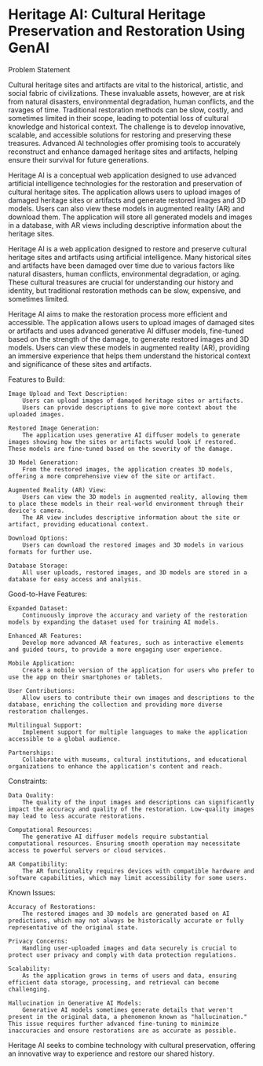 # Heritage AI: Cultural Heritage Preservation and Restoration Using GenAI

Problem Statement

Cultural heritage sites and artifacts are vital to the historical, artistic, and social fabric of civilizations. These invaluable assets, however, are at risk from natural disasters, environmental degradation, human conflicts, and the ravages of time. Traditional restoration methods can be slow, costly, and sometimes limited in their scope, leading to potential loss of cultural knowledge and historical context.
The challenge is to develop innovative, scalable, and accessible solutions for restoring and preserving these treasures. Advanced AI technologies offer promising tools to accurately reconstruct and enhance damaged heritage sites and artifacts, helping ensure their survival for future generations.

Heritage AI is a conceptual web application designed to use advanced artificial intelligence technologies for the restoration and preservation of cultural heritage sites. The application allows users to upload images of damaged heritage sites or artifacts and generate restored images and 3D models. Users can also view these models in augmented reality (AR) and download them. The application will store all generated models and images in a database, with AR views including descriptive information about the heritage sites.

Heritage AI is a web application designed to restore and preserve cultural heritage sites and artifacts using artificial intelligence. Many historical sites and artifacts have been damaged over time due to various factors like natural disasters, human conflicts, environmental degradation, or aging. These cultural treasures are crucial for understanding our history and identity, but traditional restoration methods can be slow, expensive, and sometimes limited.

Heritage AI aims to make the restoration process more efficient and accessible. The application allows users to upload images of damaged sites or artifacts and uses advanced generative AI diffuser models, fine-tuned based on the strength of the damage, to generate restored images and 3D models. Users can view these models in augmented reality (AR), providing an immersive experience that helps them understand the historical context and significance of these sites and artifacts.

Features to Build:

    Image Upload and Text Description:
        Users can upload images of damaged heritage sites or artifacts.
        Users can provide descriptions to give more context about the uploaded images.

    Restored Image Generation:
        The application uses generative AI diffuser models to generate images showing how the sites or artifacts would look if restored. These models are fine-tuned based on the severity of the damage.

    3D Model Generation:
        From the restored images, the application creates 3D models, offering a more comprehensive view of the site or artifact.

    Augmented Reality (AR) View:
        Users can view the 3D models in augmented reality, allowing them to place these models in their real-world environment through their device's camera.
        The AR view includes descriptive information about the site or artifact, providing educational context.

    Download Options:
        Users can download the restored images and 3D models in various formats for further use.

    Database Storage:
        All user uploads, restored images, and 3D models are stored in a database for easy access and analysis.

Good-to-Have Features:

    Expanded Dataset:
        Continuously improve the accuracy and variety of the restoration models by expanding the dataset used for training AI models.

    Enhanced AR Features:
        Develop more advanced AR features, such as interactive elements and guided tours, to provide a more engaging user experience.

    Mobile Application:
        Create a mobile version of the application for users who prefer to use the app on their smartphones or tablets.

    User Contributions:
        Allow users to contribute their own images and descriptions to the database, enriching the collection and providing more diverse restoration challenges.

    Multilingual Support:
        Implement support for multiple languages to make the application accessible to a global audience.

    Partnerships:
        Collaborate with museums, cultural institutions, and educational organizations to enhance the application's content and reach.

Constraints:

    Data Quality:
        The quality of the input images and descriptions can significantly impact the accuracy and quality of the restoration. Low-quality images may lead to less accurate restorations.

    Computational Resources:
        The generative AI diffuser models require substantial computational resources. Ensuring smooth operation may necessitate access to powerful servers or cloud services.

    AR Compatibility:
        The AR functionality requires devices with compatible hardware and software capabilities, which may limit accessibility for some users.

Known Issues:

    Accuracy of Restorations:
        The restored images and 3D models are generated based on AI predictions, which may not always be historically accurate or fully representative of the original state.

    Privacy Concerns:
        Handling user-uploaded images and data securely is crucial to protect user privacy and comply with data protection regulations.

    Scalability:
        As the application grows in terms of users and data, ensuring efficient data storage, processing, and retrieval can become challenging.

    Hallucination in Generative AI Models:
        Generative AI models sometimes generate details that weren't present in the original data, a phenomenon known as "hallucination." This issue requires further advanced fine-tuning to minimize inaccuracies and ensure restorations are as accurate as possible.


Heritage AI seeks to combine technology with cultural preservation, offering an innovative way to experience and restore our shared history.
